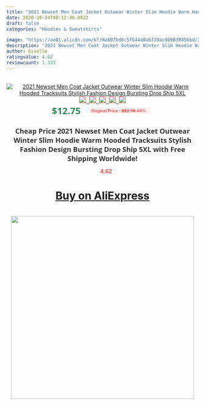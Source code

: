 ```yaml
---
title: "2021 Newset Men Coat Jacket Outwear Winter Slim Hoodie Warm Hooded Tracksuits Stylish Fashion Design Bursting Drop Ship 5XL"
date: 2020-10-24T08:12:36.892Z
draft: false
categories: "Hoodies & Sweatshirts"

image: "https://ae01.alicdn.com/kf/Ha697bd6c5f644a0abf39ac009839856bd/2021-Newset-Men-Coat-Jacket-Outwear-Winter-Slim-Hoodie-Warm-Hooded-Tracksuits-Stylish-Fashion-Design-Bursting.jpg"
description: "2021 Newset Men Coat Jacket Outwear Winter Slim Hoodie Warm Hooded Tracksuits Stylish Fashion Design Bursting Drop Ship 5XL"
author: Giselle
ratingvalue: 4.62
reviewcount: 1.333
---
```

<br>
<div style="text-align: center;">
<a href="https://s.click.aliexpress.com/e/_AAC6Zf" target="_blank" rel="nofollow noopener noreferrer"><img alt="2021 Newset Men Coat Jacket Outwear Winter Slim Hoodie Warm Hooded Tracksuits Stylish Fashion Design Bursting Drop Ship 5XL" class="magnifier-image" src="https://ae01.alicdn.com/kf/Ha697bd6c5f644a0abf39ac009839856bd/2021-Newset-Men-Coat-Jacket-Outwear-Winter-Slim-Hoodie-Warm-Hooded-Tracksuits-Stylish-Fashion-Design-Bursting.jpg_640x640.jpg">
<br>
<img style="border:1px solid salmon" src="https://ae01.alicdn.com/kf/Ha697bd6c5f644a0abf39ac009839856bd/2021-Newset-Men-Coat-Jacket-Outwear-Winter-Slim-Hoodie-Warm-Hooded-Tracksuits-Stylish-Fashion-Design-Bursting.jpg_120x120.jpg">&nbsp;&nbsp;<img style="border:1px solid salmon" src="https://ae01.alicdn.com/kf/H49bbc6deba4d4b56b650add9fd92aa3dK/2021-Newset-Men-Coat-Jacket-Outwear-Winter-Slim-Hoodie-Warm-Hooded-Tracksuits-Stylish-Fashion-Design-Bursting.jpg_120x120.jpg">&nbsp;&nbsp;<img style="border:1px solid salmon" src="https://ae01.alicdn.com/kf/H343ec0cab914440288481eff2cd6e7338/2021-Newset-Men-Coat-Jacket-Outwear-Winter-Slim-Hoodie-Warm-Hooded-Tracksuits-Stylish-Fashion-Design-Bursting.jpg_120x120.jpg">&nbsp;&nbsp;<img style="border:1px solid salmon" src="https://ae01.alicdn.com/kf/Hcedb3b80fce840b1bd7fc1998036f74am/2021-Newset-Men-Coat-Jacket-Outwear-Winter-Slim-Hoodie-Warm-Hooded-Tracksuits-Stylish-Fashion-Design-Bursting.jpg_120x120.jpg">&nbsp;&nbsp;<img style="border:1px solid salmon" src="https://ae01.alicdn.com/kf/H953852e8b50d408587cfaa9fede5f840X/2021-Newset-Men-Coat-Jacket-Outwear-Winter-Slim-Hoodie-Warm-Hooded-Tracksuits-Stylish-Fashion-Design-Bursting.jpg_120x120.jpg"></a></div><br0>
<div style="text-align: center;"><span style="background-color: white; border: 0px; box-sizing: border-box; color: seagreen; display: inline-block; font-family: &quot;open sans&quot; , &quot;arial&quot; , &quot;helvetica&quot; , sans-serif , &quot;heiti&quot;; font-size: 24px; font-stretch: inherit; font-weight: 700; line-height: inherit; margin: 0px 10px 0px 0px; padding: 0px; vertical-align: middle;">$12.75 </span>
<span style="background: rgb(255 , 241 , 241); border-radius: 3px; border: 0px; box-sizing: border-box; color: #ff4747; display: inline-block; font-family: inherit; font-size: 12px; font-stretch: inherit; font-style: inherit; font-variant: inherit; font-weight: 600; line-height: inherit; margin: 0px; padding: 2px 5px; transform: scale(0.9); vertical-align: middle;">Original Price : <b style="text-decoration: line-through;">$22.76 </b> 44%&nbsp;&nbsp;</span></div>
<h1 style="color: #333333; display: inline-block; font-family: &quot;open sans&quot; , &quot;arial&quot; , &quot;helvetica&quot; , sans-serif , &quot;heiti&quot;; font-size: 18px; font-stretch: inherit; font-weight: 700; text-align: center;">Cheap Price 2021 Newset Men Coat Jacket Outwear Winter Slim Hoodie Warm Hooded Tracksuits Stylish Fashion Design Bursting Drop Ship 5XL with Free Shipping Worldwide!</h1>
<div style="color: #ff4747; text-align: center;">
<img src="https://4.bp.blogspot.com/-M0ZcTcb-5uY/XleCXlxnR4I/AAAAAAAAAEc/OrjgMkXV1oMQFaCRZj5HQwOCBcu3w1FegCPcBGAYYCw/s1600/star.png" style="height: 15px;">&nbsp;<b>4.62</b></div>
<div class="button_cont" align="center"><a class="buynow_a" href="https://s.click.aliexpress.com/e/_AAC6Zf" target="_blank" rel="nofollow noopener noreferrer"><H1>Buy on AliExpress</H1></a></div><br>
<div class="separator" style="clear: both; text-align: center;">
<img src="https://lh3.googleusercontent.com/-pTy5HemUv9M/XlePHvY0dAI/AAAAAAAAAE4/0nX5iRUoIWY8eMW9Dpxeirr157OZliDIgCLcBGAsYHQ/s1600/badge.gif" width="480">
</div>
